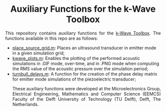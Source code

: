 <h1 align=center> Auxiliary Functions for the k-Wave Toolbox </h1>

<p align=justify>
This repository contains auxiliary functions for the <a href="http://www.k-wave.org/">k-Wave Toolbox</a>. The functions available in this repo are as follows:

<ul>
<li><a href="./place_source_grid.m">place_source_grid.m</a>: Places an ultrasound transducer in emitter mode in a given simulation grid;</li>

<li><a href="./kwave_plots.m">kwave_plots.m</a>: Enables the plotting of the performed acoustic simulations in .GIF mode, over-time, and in .PNG mode when computing the RMS value of the acoustic pressure over the simulation period;</li>

<li><a href="./turnbull_delays.m">turnbull_delays.m</a>: A function for the creation of the phase delay matrix for emitter mode simulations of the piezoelectric transducer;</li>

</p>

<p align=justify>
These auxiliary functions were developed at the Microelectronics Group, Electrical Engineering, Mathematics and Computer Science (EEMCS) Faculty of the Delft University of Technology (TU Delft), Delft, The Netherlands.
</p>
